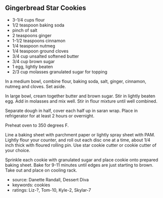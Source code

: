 Gingerbread Star Cookies
------------------------

- 3-1/4 cups flour
- 1/2 teaspoon baking soda
- pinch of salt
- 2 teaspoons ginger
- 1-1/2 teaspoons cinnamon
- 1/4 teaspoon nutmeg
- 1/4 teaspoon ground cloves
- 3/4 cup unsalted softened butter
- 3/4 cup brown sugar
- 1 egg, lightly beaten
- 2/3 cup molasses
granulated sugar for topping

In a medium bowl, combine flour, baking soda, salt, ginger, cinnamon,
nutmeg and cloves.  Set aside.

In large bowl, cream together butter and brown sugar.  Stir in lightly
beaten egg.  Add in molasses and mix well.  Stir in flour mixture
until well combined.

Separate dough in half, cover each half up in saran wrap. Place in
refrigerator for at least 2 hours or overnight.

Preheat oven to 350 degrees F.

Line a baking sheet with parchment paper or lightly spray sheet with
PAM.  Lightly flour your counter, and roll out each disc one at a
time, about 1/4 inch thick with floured rolling pin.  Use star cookie
cutter or cookie cutter of your choice.

Sprinkle each cookie with granulated sugar and place cookie onto
prepared baking sheet.  Bake for 9-11 minutes until edges are just
starting to brown.  Take out and place on cooling rack.

- source: Danette Randall, Dessert Diva
- keywords: cookies
- ratings: Liz-?, Tom-10, Kyle-2, Skylar-7
